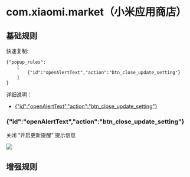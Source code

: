 # com.xiaomi.market（小米应用商店）

## 基础规则

快速复制:
```
{"popup_rules":
    [
        {"id":"openAlertText","action":"btn_close_update_setting"}
    ]
}
```
详细说明：
- [{"id":"openAlertText","action":"btn_close_update_setting"}](#idopenalerttextactionbtn_close_update_setting)

### {"id":"openAlertText","action":"btn_close_update_setting"}
关闭 “开启更新提醒” 提示信息

![](./assets/开启更新提醒提示信息.jpg)

## 增强规则
